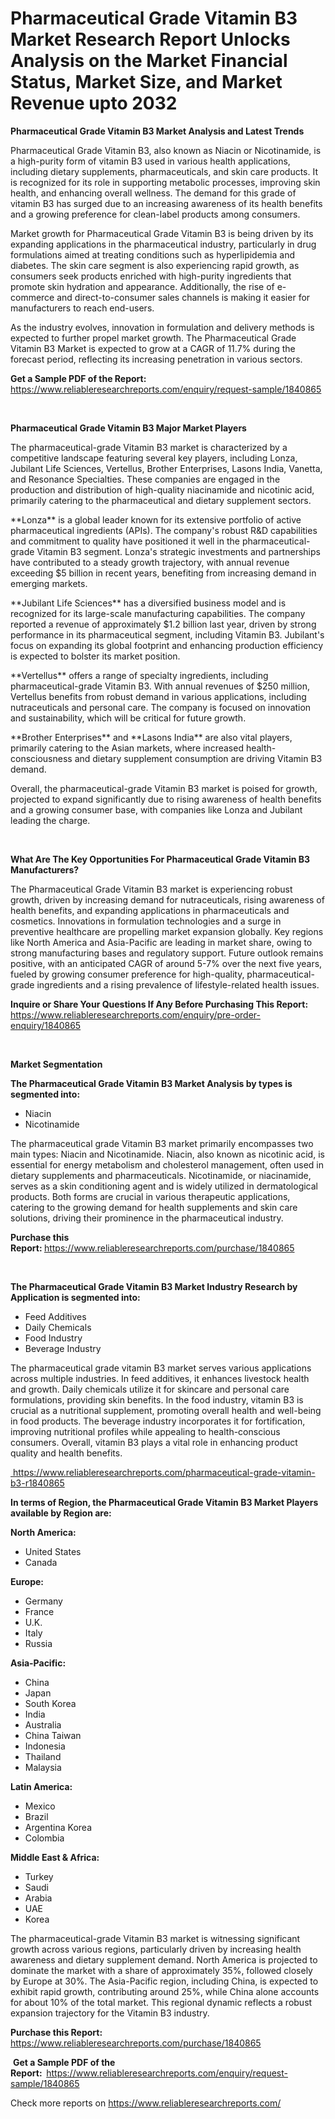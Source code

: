 <p><h1>Pharmaceutical Grade Vitamin B3 Market Research Report Unlocks Analysis on the Market Financial Status, Market Size, and Market Revenue upto 2032</h1></p><p><strong>Pharmaceutical Grade Vitamin B3 Market Analysis and Latest Trends</strong></p>
<p><p>Pharmaceutical Grade Vitamin B3, also known as Niacin or Nicotinamide, is a high-purity form of vitamin B3 used in various health applications, including dietary supplements, pharmaceuticals, and skin care products. It is recognized for its role in supporting metabolic processes, improving skin health, and enhancing overall wellness. The demand for this grade of vitamin B3 has surged due to an increasing awareness of its health benefits and a growing preference for clean-label products among consumers.</p><p>Market growth for Pharmaceutical Grade Vitamin B3 is being driven by its expanding applications in the pharmaceutical industry, particularly in drug formulations aimed at treating conditions such as hyperlipidemia and diabetes. The skin care segment is also experiencing rapid growth, as consumers seek products enriched with high-purity ingredients that promote skin hydration and appearance. Additionally, the rise of e-commerce and direct-to-consumer sales channels is making it easier for manufacturers to reach end-users.</p><p>As the industry evolves, innovation in formulation and delivery methods is expected to further propel market growth. The Pharmaceutical Grade Vitamin B3 Market is expected to grow at a CAGR of 11.7% during the forecast period, reflecting its increasing penetration in various sectors.</p></p>
<p><strong>Get a Sample PDF of the Report:&nbsp;</strong> <a href="https://www.reliableresearchreports.com/enquiry/request-sample/1840865?utm_campaign=2109&utm_medium=2&utm_source=Github&utm_content=ia&utm_term=03022025&utm_id=pharmaceutical-grade-vitamin-b3">https://www.reliableresearchreports.com/enquiry/request-sample/1840865</a></p>
<p>&nbsp;</p>
<p><strong>Pharmaceutical Grade Vitamin B3 Major Market Players</strong></p>
<p><p>The pharmaceutical-grade Vitamin B3 market is characterized by a competitive landscape featuring several key players, including Lonza, Jubilant Life Sciences, Vertellus, Brother Enterprises, Lasons India, Vanetta, and Resonance Specialties. These companies are engaged in the production and distribution of high-quality niacinamide and nicotinic acid, primarily catering to the pharmaceutical and dietary supplement sectors.</p><p>**Lonza** is a global leader known for its extensive portfolio of active pharmaceutical ingredients (APIs). The company's robust R&D capabilities and commitment to quality have positioned it well in the pharmaceutical-grade Vitamin B3 segment. Lonza's strategic investments and partnerships have contributed to a steady growth trajectory, with annual revenue exceeding $5 billion in recent years, benefiting from increasing demand in emerging markets.</p><p>**Jubilant Life Sciences** has a diversified business model and is recognized for its large-scale manufacturing capabilities. The company reported a revenue of approximately $1.2 billion last year, driven by strong performance in its pharmaceutical segment, including Vitamin B3. Jubilant's focus on expanding its global footprint and enhancing production efficiency is expected to bolster its market position.</p><p>**Vertellus** offers a range of specialty ingredients, including pharmaceutical-grade Vitamin B3. With annual revenues of $250 million, Vertellus benefits from robust demand in various applications, including nutraceuticals and personal care. The company is focused on innovation and sustainability, which will be critical for future growth.</p><p>**Brother Enterprises** and **Lasons India** are also vital players, primarily catering to the Asian markets, where increased health-consciousness and dietary supplement consumption are driving Vitamin B3 demand. </p><p>Overall, the pharmaceutical-grade Vitamin B3 market is poised for growth, projected to expand significantly due to rising awareness of health benefits and a growing consumer base, with companies like Lonza and Jubilant leading the charge.</p></p>
<p>&nbsp;</p>
<p><strong>What Are The Key Opportunities For Pharmaceutical Grade Vitamin B3 Manufacturers?</strong></p>
<p><p>The Pharmaceutical Grade Vitamin B3 market is experiencing robust growth, driven by increasing demand for nutraceuticals, rising awareness of health benefits, and expanding applications in pharmaceuticals and cosmetics. Innovations in formulation technologies and a surge in preventive healthcare are propelling market expansion globally. Key regions like North America and Asia-Pacific are leading in market share, owing to strong manufacturing bases and regulatory support. Future outlook remains positive, with an anticipated CAGR of around 5-7% over the next five years, fueled by growing consumer preference for high-quality, pharmaceutical-grade ingredients and a rising prevalence of lifestyle-related health issues.</p></p>
<p><strong>Inquire or Share Your Questions If Any Before Purchasing This Report:</strong> <a href="https://www.reliableresearchreports.com/enquiry/pre-order-enquiry/1840865?utm_campaign=2109&utm_medium=2&utm_source=Github&utm_content=ia&utm_term=03022025&utm_id=pharmaceutical-grade-vitamin-b3">https://www.reliableresearchreports.com/enquiry/pre-order-enquiry/1840865</a></p>
<p>&nbsp;</p>
<p><strong>Market Segmentation</strong></p>
<p><strong>The Pharmaceutical Grade Vitamin B3 Market Analysis by types is segmented into:</strong></p>
<p><ul><li>Niacin</li><li>Nicotinamide</li></ul></p>
<p><p>The pharmaceutical grade Vitamin B3 market primarily encompasses two main types: Niacin and Nicotinamide. Niacin, also known as nicotinic acid, is essential for energy metabolism and cholesterol management, often used in dietary supplements and pharmaceuticals. Nicotinamide, or niacinamide, serves as a skin conditioning agent and is widely utilized in dermatological products. Both forms are crucial in various therapeutic applications, catering to the growing demand for health supplements and skin care solutions, driving their prominence in the pharmaceutical industry.</p></p>
<p><strong>Purchase this Report:&nbsp;</strong><a href="https://www.reliableresearchreports.com/purchase/1840865?utm_campaign=2109&utm_medium=2&utm_source=Github&utm_content=ia&utm_term=03022025&utm_id=pharmaceutical-grade-vitamin-b3">https://www.reliableresearchreports.com/purchase/1840865</a></p>
<p>&nbsp;</p>
<p><strong>The Pharmaceutical Grade Vitamin B3 Market Industry Research by Application is segmented into:</strong></p>
<p><ul><li>Feed Additives</li><li>Daily Chemicals</li><li>Food Industry</li><li>Beverage Industry</li></ul></p>
<p><p>The pharmaceutical grade vitamin B3 market serves various applications across multiple industries. In feed additives, it enhances livestock health and growth. Daily chemicals utilize it for skincare and personal care formulations, providing skin benefits. In the food industry, vitamin B3 is crucial as a nutritional supplement, promoting overall health and well-being in food products. The beverage industry incorporates it for fortification, improving nutritional profiles while appealing to health-conscious consumers. Overall, vitamin B3 plays a vital role in enhancing product quality and health benefits.</p></p>
<p><a href="https://www.reliableresearchreports.com/pharmaceutical-grade-vitamin-b3-r1840865?utm_campaign=2109&utm_medium=2&utm_source=Github&utm_content=ia&utm_term=03022025&utm_id=pharmaceutical-grade-vitamin-b3">&nbsp;https://www.reliableresearchreports.com/pharmaceutical-grade-vitamin-b3-r1840865</a></p>
<p><strong>In terms of Region, the Pharmaceutical Grade Vitamin B3 Market Players available by Region are:</strong></p>
<p>
    <p> <strong> North America: </strong>
        <ul>
            <li>United States</li>
            <li>Canada</li>
        </ul>
        </p> 
    <p> <strong> Europe: </strong>
        <ul>
            <li>Germany</li>
            <li>France</li>
            <li>U.K.</li>
            <li>Italy</li>
            <li>Russia</li>
        </ul>
        </p> 
    <p> <strong> Asia-Pacific: </strong>
        <ul>
            <li>China</li>
            <li>Japan</li>
            <li>South Korea</li>
            <li>India</li>
            <li>Australia</li>
            <li>China Taiwan</li>
            <li>Indonesia</li>
            <li>Thailand</li>
            <li>Malaysia</li>
        </ul>
        </p> 
    <p> <strong> Latin America: </strong>
        <ul>
            <li>Mexico</li>
            <li>Brazil</li>
            <li>Argentina Korea</li>
            <li>Colombia</li>
        </ul>
        </p> 
    <p> <strong> Middle East & Africa: </strong>
        <ul>
            <li>Turkey</li>
            <li>Saudi</li>
            <li>Arabia</li>
            <li>UAE</li>
            <li>Korea</li>
        </ul>
    </p>
    </p>
<p><p>The pharmaceutical-grade Vitamin B3 market is witnessing significant growth across various regions, particularly driven by increasing health awareness and dietary supplement demand. North America is projected to dominate the market with a share of approximately 35%, followed closely by Europe at 30%. The Asia-Pacific region, including China, is expected to exhibit rapid growth, contributing around 25%, while China alone accounts for about 10% of the total market. This regional dynamic reflects a robust expansion trajectory for the Vitamin B3 industry.</p></p>
<p><strong>Purchase this Report: </strong><a href="https://www.reliableresearchreports.com/purchase/1840865?utm_campaign=2109&utm_medium=2&utm_source=Github&utm_content=ia&utm_term=03022025&utm_id=pharmaceutical-grade-vitamin-b3">https://www.reliableresearchreports.com/purchase/1840865</a></p>
<p>&nbsp;<strong>Get a Sample PDF of the Report:&nbsp;&nbsp;</strong><a href="https://www.reliableresearchreports.com/enquiry/request-sample/1840865?utm_campaign=2109&utm_medium=2&utm_source=Github&utm_content=ia&utm_term=03022025&utm_id=pharmaceutical-grade-vitamin-b3">https://www.reliableresearchreports.com/enquiry/request-sample/1840865</a></p>
<p><strong></strong></p>
<p>Check more reports on <a href="https://www.reliableresearchreports.com/?utm_campaign=2109&utm_medium=2&utm_source=Github&utm_content=ia&utm_term=03022025&utm_id=pharmaceutical-grade-vitamin-b3">https://www.reliableresearchreports.com/</a></p>